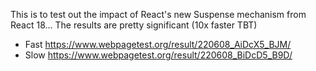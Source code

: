 This is to test out the impact of React's new Suspense mechanism from React 18...
The results are pretty significant (10x faster TBT)
- Fast https://www.webpagetest.org/result/220608_AiDcX5_BJM/
- Slow https://www.webpagetest.org/result/220608_BiDcD5_B9D/
